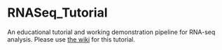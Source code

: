 # RNASeq_Tutorial
An educational tutorial and working demonstration pipeline for RNA-seq analysis.
Please use [the wiki](https://github.com/aminbys/RNASeq_Tutorial/wiki) for this tutorial.
